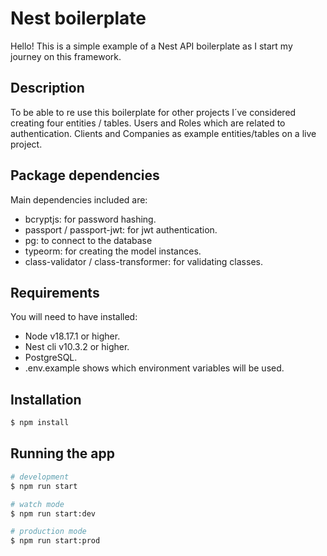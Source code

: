 # Nest boilerplate

Hello! This is a simple example of a Nest API boilerplate as I start my journey on this framework.

## Description

To be able to re use this boilerplate for other projects I´ve considered creating four entities / tables. Users and Roles which are related to authentication. Clients and Companies as example entities/tables on a live project.

## Package dependencies

Main dependencies included are:

- bcryptjs: for password hashing.
- passport / passport-jwt: for jwt authentication.
- pg: to connect to the database
- typeorm: for creating the model instances.
- class-validator / class-transformer: for validating classes.

## Requirements

You will need to have installed:

- Node v18.17.1 or higher.
- Nest cli v10.3.2 or higher.
- PostgreSQL.
- .env.example shows which environment variables will be used.

## Installation

```bash
$ npm install
```

## Running the app

```bash
# development
$ npm run start

# watch mode
$ npm run start:dev

# production mode
$ npm run start:prod
```
